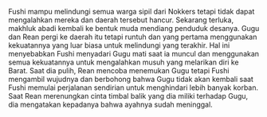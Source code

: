 Fushi mampu melindungi semua warga sipil dari Nokkers tetapi tidak dapat mengalahkan mereka dan daerah tersebut hancur. Sekarang terluka, makhluk abadi kembali ke bentuk muda mendiang penduduk desanya. Gugu dan Rean pergi ke daerah itu tetapi runtuh dan yang pertama menggunakan kekuatannya yang luar biasa untuk melindungi yang terakhir. Hal ini menyebabkan Fushi menyadari Gugu mati saat ia muncul dan menggunakan semua kekuatannya untuk mengalahkan musuh yang melarikan diri ke Barat. Saat dia pulih, Rean mencoba menemukan Gugu tetapi Fushi mengambil wujudnya dan berbohong bahwa Gugu tidak akan kembali saat Fushi memulai perjalanan sendirian untuk menghindari lebih banyak korban. Saat Rean merenungkan cinta timbal balik yang dia miliki terhadap Gugu, dia mengatakan kepadanya bahwa ayahnya sudah meninggal.
